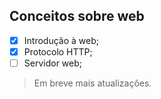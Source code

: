 ## Conceitos sobre web

- [x] Introdução à web;
- [x] Protocolo HTTP;
- [ ] Servidor web;

> Em breve mais atualizações.
